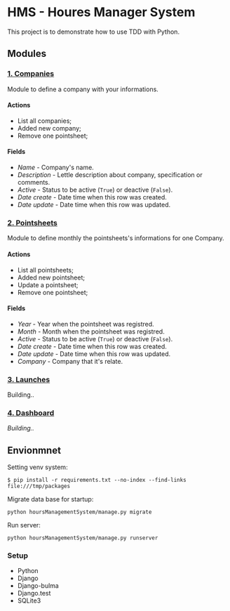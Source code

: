 HMS - Houres Manager System
======

This project is to demonstrate how to use TDD with Python.

## Modules

### [1. Companies](https://github.com/fbrump/hours-management-system/tree/master/hoursManagementSystem/company 'Go to company path')

Module to define a company with your informations.

#### Actions

* List all companies;
* Added new company;
* Remove one pointsheet;

#### Fields

- _Name_ - Company's name.
- _Description_ - Lettle description about company, specification or comments.
- _Active_ - Status to be active (`True`) or deactive (`False`).
- _Date create_ - Date time when this row was created.
- _Date update_ - Date time when this row was updated.

### [2. Pointsheets](https://github.com/fbrump/hours-management-system/tree/master/hoursManagementSystem/pointsheets 'Go to Pointsheets path')

Module to define monthly the pointsheets's informations for one Company.

#### Actions

* List all pointsheets;
* Added new pointsheet;
* Update a pointsheet;
* Remove one pointsheet;

#### Fields

- _Year_ - Year when the pointsheet was registred.
- _Month_ - Month when the pointsheet was registred.
- _Active_ - Status to be active (`True`) or deactive (`False`).
- _Date create_ - Date time when this row was created.
- _Date update_ - Date time when this row was updated.
- _Company_ - Company that it's relate.

### [3. Launches](https://github.com/fbrump/hours-management-system/tree/master/hoursManagementSystem/launches 'Go to launches path')

Building..

### [4. Dashboard](https://github.com/fbrump/hours-management-system/tree/master/hoursManagementSystem/dashboard 'Go to dashboard path')

_Building.._

## Envionmnet

Setting venv system:
    
    $ pip install -r requirements.txt --no-index --find-links file:///tmp/packages

Migrate data base for startup:
    
    python hoursManagementSystem/manage.py migrate

Run server:
    
    python hoursManagementSystem/manage.py runserver

### Setup

- Python
- Django
- Django-bulma
- Django.test
- SQLite3

